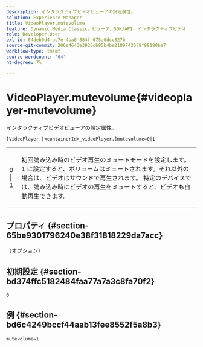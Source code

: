 ```yaml
---
description: インタラクティブビデオビューアの設定属性。
solution: Experience Manager
title: VideoPlayer.mutevolume
feature: Dynamic Media Classic，ビューア，SDK/API，インタラクティブビデオ
role: Developer,User
exl-id: 84deb0d4-ac7e-4ba0-884f-675a0dcc827b
source-git-commit: 206e4643e3926cb85b4be2189743578f88180be7
workflow-type: tm+mt
source-wordcount: '64'
ht-degree: 7%

---
```


# VideoPlayer.mutevolume{#videoplayer-mutevolume}

インタラクティブビデオビューアの設定属性。

`[VideoPlayer.|<containerId>_videoPlayer.]mutevolume=0|1`

<table id="table_2A4F898BBF88417DB0834B7F78637F5D"> 
 <tbody> 
  <tr> 
   <td colname="col1"> <p> <span class="codeph"> 0 | 1 </span> </p> </td> 
   <td colname="col2"> <p> 初回読み込み時のビデオ再生のミュートモードを設定します。 <span class="codeph"> 1 </span>に設定すると、ボリュームはミュートされます。それ以外の場合は、ビデオはサウンドで再生されます。 特定のデバイスでは、読み込み時にビデオの再生をミュートすると、ビデオも自動再生できます。 </p> </td> 
  </tr> 
 </tbody> 
</table>

## プロパティ {#section-65be9301796240e38f31818229da7acc}

（オプション）

## 初期設定 {#section-bd374ffc5182484faa77a7a3c8fa70f2}

`0`

## 例 {#section-bd6c4249bccf44aab13fee8552f5a8b3}

`mutevolume=1`
